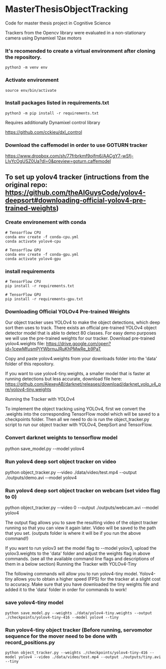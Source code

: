 # MasterThesisObjectTracking

Code for master thesis project in Cognitive Science

Trackers from the Opencv library were evaluated in a non-stationary camera using Dynamixel 12ax motors

### It's recomended to create a virtual environment after cloning the repository.
```
python3 -m venv env
```
### Activate environment
```
source env/bin/activate
```
### Install packages listed in requirements.txt
```
python3 -m pip install -r requirements.txt
```
Requires additionally 
Dynamixel control library

https://github.com/cckieu/dxl_control

### Download the caffemodel in order to use GOTURN tracker
https://www.dropbox.com/sh/77frbrkmf9ojfm6/AACgY7-wSfj-LIyYcOgUSZ0Ua?dl=0&preview=goturn.caffemodel


## To set up yolov4 tracker (intructions from the original repo: https://github.com/theAIGuysCode/yolov4-deepsort#downloading-official-yolov4-pre-trained-weights)
### Create environement with conda 
```
# Tensorflow CPU
conda env create -f conda-cpu.yml
conda activate yolov4-cpu

# Tensorflow GPU
conda env create -f conda-gpu.yml
conda activate yolov4-gpu
```
### install requirements
```
# TensorFlow CPU
pip install -r requirements.txt

# TensorFlow GPU
pip install -r requirements-gpu.txt

```
### Downloading Official YOLOv4 Pre-trained Weights

Our object tracker uses YOLOv4 to make the object detections, which deep sort then uses to track. There exists an official pre-trained YOLOv4 object detector model that is able to detect 80 classes. For easy demo purposes we will use the pre-trained weights for our tracker. Download pre-trained yolov4.weights file: https://drive.google.com/open?id=1cewMfusmPjYWbrnuJRuKhPMwRe_b9PaT

Copy and paste yolov4.weights from your downloads folder into the 'data' folder of this repository.

If you want to use yolov4-tiny.weights, a smaller model that is faster at running detections but less accurate, download file here: https://github.com/AlexeyAB/darknet/releases/download/darknet_yolo_v4_pre/yolov4-tiny.weights

Running the Tracker with YOLOv4

To implement the object tracking using YOLOv4, first we convert the .weights into the corresponding TensorFlow model which will be saved to a checkpoints folder. Then all we need to do is run the object_tracker.py script to run our object tracker with YOLOv4, DeepSort and TensorFlow.

### Convert darknet weights to tensorflow model
python save_model.py --model yolov4 

### Run yolov4 deep sort object tracker on video
python object_tracker.py --video ./data/video/test.mp4 --output ./outputs/demo.avi --model yolov4

### Run yolov4 deep sort object tracker on webcam (set video flag to 0)
python object_tracker.py --video 0 --output ./outputs/webcam.avi --model yolov4



The output flag allows you to save the resulting video of the object tracker running so that you can view it again later. Video will be saved to the path that you set. (outputs folder is where it will be if you run the above command!)

If you want to run yolov3 set the model flag to --model yolov3, upload the yolov3.weights to the 'data' folder and adjust the weights flag in above commands. (see all the available command line flags and descriptions of them in a below section)
Running the Tracker with YOLOv4-Tiny

The following commands will allow you to run yolov4-tiny model. Yolov4-tiny allows you to obtain a higher speed (FPS) for the tracker at a slight cost to accuracy. Make sure that you have downloaded the tiny weights file and added it to the 'data' folder in order for commands to work!

### save yolov4-tiny model
```
python save_model.py --weights ./data/yolov4-tiny.weights --output ./checkpoints/yolov4-tiny-416 --model yolov4 --tiny
```
### Run yolov4-tiny object tracker (Before running, servomotor sequence for the mover need to be done with record_positions.py
```
python object_tracker.py --weights ./checkpoints/yolov4-tiny-416 --model yolov4 --video ./data/video/test.mp4 --output ./outputs/tiny.avi --tiny
```
